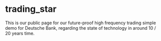 # trading_star
This is our public page for our future-proof high frequency trading simple demo for Deutsche Bank, regarding the state of technology in around 10 / 20 years time. 
